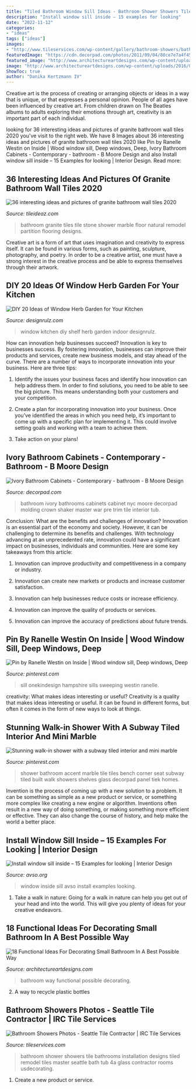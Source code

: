 ```yaml
---
title: "Tiled Bathroom Window Sill Ideas - Bathroom Shower Showers Tile Bathrooms Installation Designs Tiled Remodel Tiles Master Seattle Bath Tub 4a Glass Contractor Rooms Usdecorating"
description: "Install window sill inside – 15 examples for looking"
date: "2022-11-12"
categories:
- "ideas"
tags: ["ideas"]
images:
- "http://www.tileservices.com/wp-content/gallery/bathroom-showers/bathroom-shower-4a.jpg"
featuredImage: "https://cdn.decorpad.com/photos/2011/09/04/88ce7e7a4f45.jpg"
featured_image: "http://www.architectureartdesigns.com/wp-content/uploads/2016/02/14-38.jpg"
image: "http://www.architectureartdesigns.com/wp-content/uploads/2016/02/14-38.jpg"
ShowToc: true
author: "Danika Kertzmann IV"
---
```



Creative art is the process of creating or arranging objects or ideas in a way that is unique, or that expresses a personal opinion. People of all ages have been influenced by creative art. From children drawn on The Beatles albums to adults exploring their emotions through art, creativity is an important part of each individual.

	

		
looking for 36 interesting ideas and pictures of granite bathroom wall tiles 2020 you've visit to the right web. We have 8 Images about 36 interesting ideas and pictures of granite bathroom wall tiles 2020 like Pin by Ranelle Westin on Inside | Wood window sill, Deep windows, Deep, Ivory Bathroom Cabinets - Contemporary - bathroom - B Moore Design and also Install window sill inside – 15 Examples for looking | Interior Design. Read more:
		
    
## 36 Interesting Ideas And Pictures Of Granite Bathroom Wall Tiles 2020

<img loading=lazy src="https://www.tileideaz.com/wp-content/uploads/2015/10/127.jpg" onerror="this.onerror=null;this.src='https://tse4.mm.bing.net/th?id=OIP.splkSJjAgvJoRC4YSJ94ewHaJ4&amp;pid=15.1';" alt="36 interesting ideas and pictures of granite bathroom wall tiles 2020">

_Source: tileideaz.com_

>bathroom granite tiles tile stone shower marble floor natural remodel partition flooring designs. 

	

Creative art is a form of art that uses imagination and creativity to express itself. It can be found in various forms, such as painting, sculpture, photography, and poetry. In order to be a creative artist, one must have a strong interest in the creative process and be able to express themselves through their artwork.

    
## DIY 20 Ideas Of Window Herb Garden For Your Kitchen

<img loading=lazy src="http://cdn.designrulz.com/wp-content/uploads/2015/03/shelf-window_designrulz-2.jpg" onerror="this.onerror=null;this.src='https://tse1.mm.bing.net/th?id=OIP.uzyXHeEtdR4o-V8RtBZr0AHaLH&amp;pid=15.1';" alt="DIY 20 Ideas of Window Herb Garden for Your Kitchen">

_Source: designrulz.com_

>window kitchen diy shelf herb garden indoor designrulz. 

	

How can innovation help businesses succeed?
Innovation is key to businesses success. By fostering innovation, businesses can improve their products and services, create new business models, and stay ahead of the curve. There are a number of ways to incorporate innovation into your business. Here are three tips:
1. Identify the issues your business faces and identify how innovation can help address them. In order to find solutions, you need to be able to see the big picture. This means understanding both your customers and your competition.

2. Create a plan for incorporating innovation into your business. Once you’ve identified the areas in which you need help, it’s important to come up with a specific plan for implementing it. This could involve setting goals and working with a team to achieve them.

3. Take action on your plans!

    
## Ivory Bathroom Cabinets - Contemporary - Bathroom - B Moore Design

<img loading=lazy src="https://cdn.decorpad.com/photos/2011/09/04/88ce7e7a4f45.jpg" onerror="this.onerror=null;this.src='https://tse2.mm.bing.net/th?id=OIP.RQGROTQEU6H_kMIz0XqMEAHaLG&amp;pid=15.1';" alt="Ivory Bathroom Cabinets - Contemporary - bathroom - B Moore Design">

_Source: decorpad.com_

>bathroom ivory bathrooms cabinets cabinet nyc moore decorpad molding crown shaker master war pre trim tile interior tub. 

	

Conclusion: What are the benefits and challenges of innovation?
Innovation is an essential part of the economy and society. However, it can be challenging to determine its benefits and challenges. With technology advancing at an unprecedented rate, innovation could have a significant impact on businesses, individuals and communities. Here are some key takeaways from this article:
1. Innovation can improve productivity and competitiveness in a company or industry.

2. Innovation can create new markets or products and increase customer satisfaction.

3. Innovation can help businesses reduce costs or increase efficiency.

4. Innovation can improve the quality of products or services.

5. Innovation can improve the accuracy of predictions about future trends.

    
## Pin By Ranelle Westin On Inside | Wood Window Sill, Deep Windows, Deep

<img loading=lazy src="https://i.pinimg.com/736x/55/9e/30/559e30ce323b54a5d2a1937dc280b8dc.jpg" onerror="this.onerror=null;this.src='https://tse1.mm.bing.net/th?id=OIP.EMTROu4wf5_fwFHKI8VeUwHaLG&amp;pid=15.1';" alt="Pin by Ranelle Westin on Inside | Wood window sill, Deep windows, Deep">

_Source: pinterest.com_

>sill onekindesign hampshire sills sweeping westin ranelle. 

	

creativity: What makes ideas interesting or useful?
Creativity is a quality that makes ideas interesting or useful. It can be found in different forms, but often it comes in the form of new ways to look at things.

    
## Stunning Walk-in Shower With A Subway Tiled Interior And Mini Marble

<img loading=lazy src="https://i.pinimg.com/736x/bf/3a/f2/bf3af2683824a80f496e44705382dd66.jpg" onerror="this.onerror=null;this.src='https://tse4.mm.bing.net/th?id=OIP.Aa6RvCJQ9etjuiCHVJwciQAAAA&amp;pid=15.1';" alt="Stunning walk-in shower with a subway tiled interior and mini marble">

_Source: pinterest.com_

>shower bathroom accent marble tile tiles bench corner seat subway tiled built walk showers shelves glass decorpad panel tiek homes. 

	

Invention is the process of coming up with a new solution to a problem. It can be something as simple as a new product or service, or something more complex like creating a new engine or algorithm. Inventions often result in a new way of doing something, or making something more efficient or effective. They can also change the course of history, and help make the world a better place.

    
## Install Window Sill Inside – 15 Examples For Looking | Interior Design

<img loading=lazy src="https://www.avso.org/wp-content/uploads/2014/11/install-window-sill-inside-15-examples-for-looking-1415266742.jpg" onerror="this.onerror=null;this.src='https://tse2.mm.bing.net/th?id=OIP.fCKhej732bK8gIboEGz8jAHaIL&amp;pid=15.1';" alt="Install window sill inside – 15 Examples for looking | Interior Design">

_Source: avso.org_

>window inside sill avso install examples looking. 

	

1) Take a walk in nature: Going for a walk in nature can help you get out of your head and into the world. This will give you plenty of ideas for your creative endeavors.

    
## 18 Functional Ideas For Decorating Small Bathroom In A Best Possible Way

<img loading=lazy src="http://www.architectureartdesigns.com/wp-content/uploads/2016/02/14-38.jpg" onerror="this.onerror=null;this.src='https://tse2.mm.bing.net/th?id=OIP.NR08g5pDBESdcanm1yz9BAHaJ4&amp;pid=15.1';" alt="18 Functional Ideas For Decorating Small Bathroom In A Best Possible Way">

_Source: architectureartdesigns.com_

>bathroom way functional possible decorating. 

	

2. A way to recycle plastic bottles 

    
## Bathroom Showers Photos - Seattle Tile Contractor | IRC Tile Services

<img loading=lazy src="http://www.tileservices.com/wp-content/gallery/bathroom-showers/bathroom-shower-4a.jpg" onerror="this.onerror=null;this.src='https://tse2.mm.bing.net/th?id=OIP.tG28-xH1yo-RZbfaIBy6pQHaJ4&amp;pid=15.1';" alt="Bathroom Showers Photos - Seattle Tile Contractor | IRC Tile Services">

_Source: tileservices.com_

>bathroom shower showers tile bathrooms installation designs tiled remodel tiles master seattle bath tub 4a glass contractor rooms usdecorating. 

	

1. Create a new product or service.

